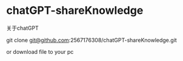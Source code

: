 # chatGPT-shareKnowledge
关于chatGPT



git clone git@github.com:2567176308/chatGPT-shareKnowledge.git

or download file to your pc
